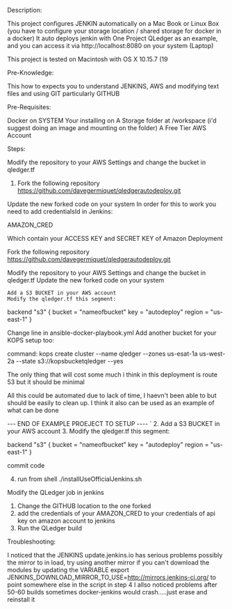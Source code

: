 Description:

This project configures JENKIN automatically on a Mac Book or Linux Box (you have to configure your storage location / shared storage for docker in a docker)
It auto deploys jenkin with One Project QLedger as an example, and you can access it via http://localhost:8080 on your system (Laptop)

This project is tested on Macintosh with OS X 10.15.7 (19

Pre-Knowledge:

This how to expects you to understand JENKINS, AWS and modifying text files and using GIT particularly GITHUB

Pre-Requisites:

Docker on SYSTEM Your installing on
A Storage folder at /workspace (i'd suggest doing an image and mounting on the folder)
A Free Tier AWS Account

Steps:

Modify the repository to your AWS Settings and change the bucket in qledger.tf


1. Fork the following repository 
https://github.com/davegermiquet/qledgerautodeploy.git

Update the new forked code on your system 
In order for this to work you need to add credentialsId in Jenkins:

AMAZON_CRED

Which contain your ACCESS KEY and SECRET KEY of Amazon Deployment

Fork the following repository https://github.com/davegermiquet/qledgerautodeploy.git

Modify the repository to your AWS Settings and change the bucket in qledger.tf
Update the new forked code on your system

    Add a S3 BUCKET in your AWS account
    Modify the qledger.tf this segment:

backend "s3" { bucket = "nameofbucket" key = "autodeploy" region = "us-east-1" }

Change line in ansible-docker-playbook.yml Add another bucket for your KOPS setup too:

command: kops create cluster  --name qledger --zones us-esat-1a us-west-2a  --state s3://kopsbucketqledger  --yes


The only thing that will cost some much i think in this deployment is route 53 but it should be minimal


All this could be automated due to lack of time, I haevn't been able to but should be easily to clean up.
I think it also can be used as an example of what can be done

 --- END OF EXAMPLE PROEJECT TO SETUP ----
`
2. Add a S3 BUCKET in your AWS account
3. Modify the qledger.tf this segment:

 backend "s3" {
    bucket = "nameofbucket"
    key    = "autodeploy"
    region = "us-east-1"
}

commit code

4. run from shell ./installUseOfficialJenkins.sh

Modify the QLedger job in jenkins

1. Change the GITHUB location to the one forked
2. add the credentials of your AMAZON_CRED to your credentials of api key on amazon account to jenkins
3. Run the QLedger build


Troubleshooting:

I noticed that the JENKINS update.jenkins.io has serious problems possibly the mirror to in load, try using another mirror if you can't download the modules
by updating the VARIABLE export JENKINS_DOWNLOAD_MIRROR_TO_USE=http://mirrors.jenkins-ci.org/ to point somewhere else in the script in step 4
I allso noticed problems after 50-60 builds sometimes docker-jenkins would crash.....just erase and reinstall it

